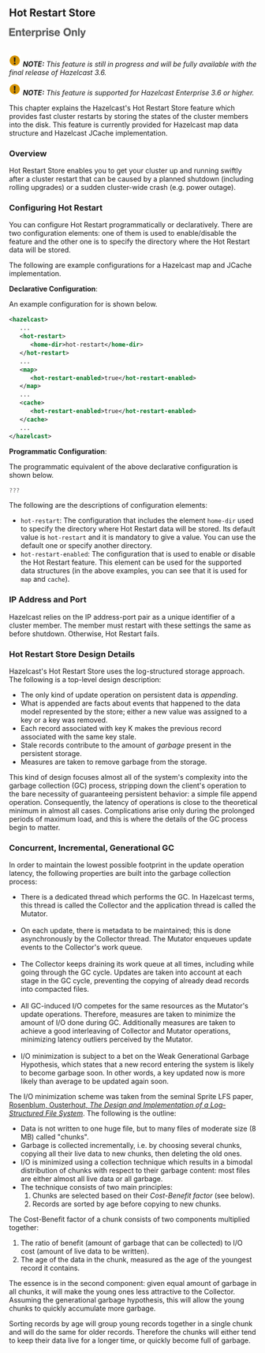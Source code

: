 ## Hot Restart Store

![](images/enterprise-onlycopy.jpg)
<br></br>

![image](images/NoteSmall.jpg) ***NOTE:*** *This feature is still in progress and will be fully available with the final release of Hazelcast 3.6.*


![image](images/NoteSmall.jpg) ***NOTE:*** *This feature is supported for Hazelcast Enterprise 3.6 or higher.*


This chapter explains the Hazelcast's Hot Restart Store feature which provides fast cluster restarts by storing the states of the cluster members into the disk. This feature is currently provided for Hazelcast map data structure and Hazelcast JCache implementation.

### Overview

Hot Restart Store enables you to get your cluster up and running swiftly after a cluster restart that can be caused by a planned shutdown (including rolling upgrades) or a sudden cluster-wide crash (e.g. power outage). 

### Configuring Hot Restart

You can configure Hot Restart programmatically or declaratively. There are two configuration elements: one of them is used to enable/disable the feature and the other one is to specify the directory where the Hot Restart data will be stored. 

The following are example configurations for a Hazelcast map and JCache implementation.

**Declarative Configuration**:

An example configuration for is shown below.

```xml
<hazelcast>
   ...
   <hot-restart>
      <home-dir>hot-restart</home-dir>
   </hot-restart>
   ...
   <map>
      <hot-restart-enabled>true</hot-restart-enabled>
   </map>
   ...
   <cache>
      <hot-restart-enabled>true</hot-restart-enabled>
   </cache>
   ...
</hazelcast>
```


**Programmatic Configuration**:

The programmatic equivalent of the above declarative configuration is shown below.

```java
???
```

The following are the descriptions of configuration elements:

- `hot-restart`: The configuration that includes the element `home-dir` used to specify the directory where Hot Restart data will be stored. Its default value is `hot-restart` and it is mandatory to give a value. You can use the default one or specify another directory.
- `hot-restart-enabled`: The configuration that is used to enable or disable the Hot Restart feature. This element can be used for the supported data structures (in the above examples, you can see that it is used for `map` and `cache`).



### IP Address and Port

Hazelcast relies on the IP address-port pair as a unique identifier of a cluster member. The member must restart with these settings the same as before shutdown. Otherwise, Hot Restart fails.
 
### Hot Restart Store Design Details

Hazelcast's Hot Restart Store uses the log-structured storage approach. The following is a top-level design description:

- The only kind of update operation on persistent data is _appending_. 
- What is appended are facts about events that happened to the data model represented by the store; either a new value was assigned to a key or a key was removed.
- Each record associated with key K makes the previous record associated with the same key stale.
- Stale records contribute to the amount of _garbage_ present in the persistent storage.
- Measures are taken to remove garbage from the storage.

This kind of design focuses almost all of the system's complexity into the garbage collection (GC) process, stripping down the client's operation to the bare necessity of guaranteeing persistent behavior: a simple file append operation. Consequently, the latency of operations is close to the theoretical minimum in almost all cases. Complications arise only during the prolonged periods of maximum load, and this is where the details of the GC process begin to matter.

### Concurrent, Incremental, Generational GC

In order to maintain the lowest possible footprint in the update operation latency, the following properties are built into the garbage collection process:

- There is a dedicated thread which performs the GC. In Hazelcast terms, this thread is called the Collector and the application thread is called the Mutator.
<br></br>
- On each update, there is metadata to be maintained; this is done asynchronously by the Collector thread. The Mutator enqueues update events to the Collector's work queue.
<br></br>
- The Collector keeps draining its work queue at all times, including while going through the GC cycle. Updates are taken into account at each stage in the GC cycle, preventing the copying of already dead records into compacted files.
<br></br>
- All GC-induced I/O competes for the same resources as the Mutator's update operations. Therefore, measures are taken to minimize the amount of I/O done during GC. Additionally measures are taken to achieve a good interleaving of Collector and Mutator operations, minimizing latency outliers perceived by the Mutator.
<br></br>
- I/O minimization is subject to a bet on the Weak Generational Garbage Hypothesis, which states that a new record entering the system is likely to become garbage soon. In other words, a key updated now is more likely than average to be updated again soon. 

The I/O minimization scheme was taken from the seminal Sprite LFS paper, [Rosenblum, Ousterhout, _The Design and Implementation of a Log-Structured File System_](http://www.cs.berkeley.edu/~brewer/cs262/LFS.pdf). The following is the outline:

- Data is not written to one huge file, but to many files of moderate size (8 MB) called "chunks".
- Garbage is collected incrementally, i.e. by choosing several chunks, copying all their live data to new chunks, then deleting the old ones.
- I/O is minimized using a collection technique which results in a bimodal distribution of chunks with respect to their garbage content: most files are either almost all live data or all garbage.
- The technique consists of two main principles:
    1. Chunks are selected based on their _Cost-Benefit factor_ (see below).
    2. Records are sorted by age before copying to new chunks.

The Cost-Benefit factor of a chunk consists of two components multiplied together:

1. The ratio of benefit (amount of garbage that can be collected) to I/O cost (amount of live data to be written).
2. The age of the data in the chunk, measured as the age of the youngest record it contains.

The essence is in the second component: given equal amount of garbage in all chunks, it will make the young ones less attractive to the Collector. Assuming the generational garbage hypothesis, this will allow the young chunks to quickly accumulate more garbage.

Sorting records by age will group young records together in a single chunk and will do the same for older records. Therefore the chunks will either tend to keep their data live for a longer time, or quickly become full of garbage.

